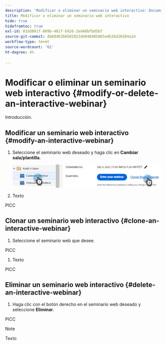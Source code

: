 ```yaml
---
description: 'Modificar o eliminar un seminario web interactivo: Documentos de Marketo: Documentación del producto'
title: Modificar o eliminar un seminario web interactivo
hide: true
hidefromtoc: true
exl-id: 01dd801f-809b-481f-b926-2ed48bfbd5b7
source-git-commit: db68d63b6502822d4948485865edb26d10104a14
workflow-type: tm+mt
source-wordcount: '62'
ht-degree: 4%

---
```


# Modificar o eliminar un seminario web interactivo {#modify-or-delete-an-interactive-webinar}

Introducción.

## Modificar un seminario web interactivo {#modify-an-interactive-webinar}

1. Seleccione el seminario web deseado y haga clic en **Cambiar sala/plantilla**.

   ![](assets/modify-or-delete-an-interactive-webinar-1.png)

1. Texto

PICC

## Clonar un seminario web interactivo {#clone-an-interactive-webinar}

1. Seleccione el seminario web que desee.

PICC

1. Texto

PICC

## Eliminar un seminario web interactivo {#delete-an-interactive-webinar}

1. Haga clic con el botón derecho en el seminario web deseado y seleccione **Eliminar**.

PICC

>[!NOTE]
>
>Texto
